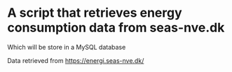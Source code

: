 # A script that retrieves energy consumption data from seas-nve.dk

Which will be store in a MySQL database

Data retrieved from https://energi.seas-nve.dk/
